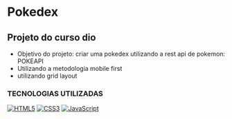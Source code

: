 # Pokedex

## Projeto do curso dio
- Objetivo do projeto: criar uma pokedex utilizando a rest api de pokemon: POKEAPI
- Utilizando a metodologia mobile first
- utilizando grid layout

### TECNOLOGIAS UTILIZADAS
[![HTML5](https://img.shields.io/badge/HTML5-E34F26?style=for-the-badge&logo=html5&logoColor=white)]()
[![CSS3](https://img.shields.io/badge/CSS3-007ACC?style=for-the-badge&logo=css3&logoColor=white)]()
[![JavaScript](https://img.shields.io/badge/JavaScript-000?style=for-the-badge&logo=javascript&logoColor=yellow)]()
